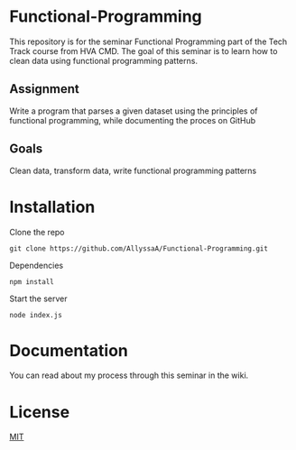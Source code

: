 # Functional-Programming
This repository is for the seminar Functional Programming part of the Tech Track course from HVA CMD.
The goal of this seminar is to learn how to clean data using functional programming patterns.

## Assignment 
Write a program that parses a given dataset using the principles of functional programming, while documenting the proces on GitHub

## Goals
Clean data, transform data, write functional programming patterns



# Installation

Clone the repo
```
git clone https://github.com/AllyssaA/Functional-Programming.git
```

Dependencies
```
npm install
```

Start the server
```
node index.js
```

# Documentation
You can read about my process through this seminar in the wiki. 


# License
[MIT](https://github.com/AllyssaA/Functional-Programming/blob/main/LICENSE)


